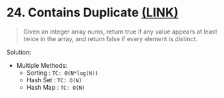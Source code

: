 # 24. Contains Duplicate [(LINK)](https://leetcode.com/problems/contains-duplicate/)

> Given an integer array nums, return true if any value appears at least twice in the array, and return false if every element is distinct.


Solution:

* Multiple Methods:
    * Sorting : `TC: O(N*log(N))`
    * Hash Set : `TC: O(N)`
    * Hash Map  : `TC: O(N)`